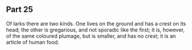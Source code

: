 ## Part 25

Of larks there are two kinds.
One lives on the ground and has a crest on its head; the other is gregarious, and not sporadic like the first; it is, however, of the same coloured plumage, but is smaller, and has no crest; it is an article of human food.


